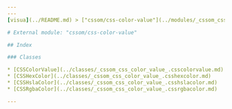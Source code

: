```yaml
---
---
[visua](../README.md) > ["cssom/css-color-value"](../modules/_cssom_css_color_value_.md)

# External module: "cssom/css-color-value"

## Index

### Classes

* [CSSColorValue](../classes/_cssom_css_color_value_.csscolorvalue.md)
* [CSSHexColor](../classes/_cssom_css_color_value_.csshexcolor.md)
* [CSSHslaColor](../classes/_cssom_css_color_value_.csshslacolor.md)
* [CSSRgbaColor](../classes/_cssom_css_color_value_.cssrgbacolor.md)

---
```



